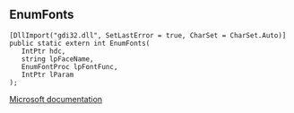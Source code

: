 ## EnumFonts

```
[DllImport("gdi32.dll", SetLastError = true, CharSet = CharSet.Auto)]
public static extern int EnumFonts(
   IntPtr hdc,
   string lpFaceName,
   EnumFontProc lpFontFunc,
   IntPtr lParam
);
```

[Microsoft documentation](https://docs.microsoft.com/en-us/windows/win32/api/wingdi/nf-wingdi-enumfontsa)
